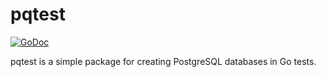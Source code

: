 # pqtest
[![GoDoc](https://godoc.org/github.com/jbowens/pqtest?status.svg)](https://godoc.org/github.com/jbowens/pqtest)

pqtest is a simple package for creating PostgreSQL databases in Go tests.
